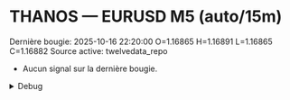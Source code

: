 # THANOS — EURUSD M5 (auto/15m)
Dernière bougie: 2025-10-16 22:20:00  O=1.16865  H=1.16891  L=1.16865  C=1.16882
Source active: twelvedata_repo

- Aucun signal sur la dernière bougie.

<details><summary>Debug</summary>

- TD_API_KEY manquant.

</details>